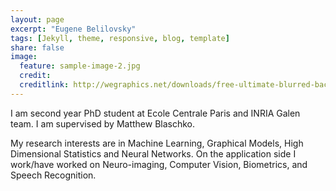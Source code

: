 ```yaml
---
layout: page
excerpt: "Eugene Belilovsky"
tags: [Jekyll, theme, responsive, blog, template]
share: false
image:
  feature: sample-image-2.jpg
  credit: 
  creditlink: http://wegraphics.net/downloads/free-ultimate-blurred-background-pack/
---
```

I am second year PhD student at Ecole Centrale Paris and INRIA Galen team. I am supervised by Matthew Blaschko.


My research interests are in Machine Learning, Graphical Models, High Dimensional Statistics and Neural Networks. On the application side I work/have worked on Neuro-imaging, Computer Vision, Biometrics, and Speech Recognition.  
